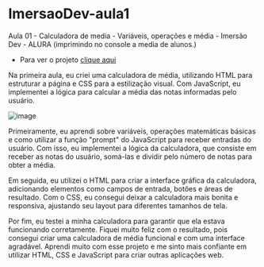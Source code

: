 # ImersaoDev-aula1
Aula 01 - Calculadora de media -  Variáveis, operações e média - Imersão Dev - ALURA
(imprimindo no console a media de alunos.)

- Para ver o projeto <a href="https://mayaraplaza.github.io/ImersaoDev-FrontEnd/ImersaoDev-aula01/">clique aqui</a>

Na primeira aula, eu criei uma calculadora de média, utilizando HTML para estruturar a página e CSS para a estilização visual. Com JavaScript, eu implementei a lógica para calcular a média das notas informadas pelo usuário.

![image](https://user-images.githubusercontent.com/74818185/232242675-932cb474-1b1c-4dd5-a9e0-c2a17198b26b.png)

Primeiramente, eu aprendi sobre variáveis, operações matemáticas básicas e como utilizar a função "prompt" do JavaScript para receber entradas do usuário. Com isso, eu implementei a lógica da calculadora, que consiste em receber as notas do usuário, somá-las e dividir pelo número de notas para obter a média.

Em seguida, eu utilizei o HTML para criar a interface gráfica da calculadora, adicionando elementos como campos de entrada, botões e áreas de resultado. Com o CSS, eu consegui deixar a calculadora mais bonita e responsiva, ajustando seu layout para diferentes tamanhos de tela.

Por fim, eu testei a minha calculadora para garantir que ela estava funcionando corretamente. Fiquei muito feliz com o resultado, pois consegui criar uma calculadora de média funcional e com uma interface agradável. Aprendi muito com esse projeto e me sinto mais confiante em utilizar HTML, CSS e JavaScript para criar outras aplicações web.
